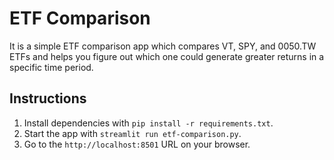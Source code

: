 # ETF Comparison
It is a simple ETF comparison app which compares VT, SPY, and 0050.TW ETFs and helps you figure out which one could generate greater returns in a specific time period.

## Instructions
1. Install dependencies with `pip install -r requirements.txt`.
2. Start the app with `streamlit run etf-comparison.py`.
3. Go to the `http://localhost:8501` URL on your browser.
